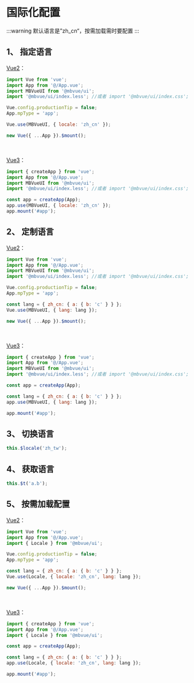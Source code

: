 # 国际化配置

:::warning
默认语言是”zh_cn“，按需加载需时要配置
:::

## 1、 指定语言

[Vue2](https://cn.vuejs.org/)：

```js
import Vue from 'vue';
import App from '@/App.vue';
import MBVueUI from '@mbvue/ui';
import '@mbvue/ui/index.less'; //或者 import '@mbvue/ui/index.css';

Vue.config.productionTip = false;
App.mpType = 'app';

Vue.use(MBVueUI, { locale: 'zh_cn' });

new Vue({ ...App }).$mount();
```

<br/>

[Vue3](https://v3.cn.vuejs.org/)：

```js
import { createApp } from 'vue';
import App from '@/App.vue';
import MBVueUI from '@mbvue/ui';
import '@mbvue/ui/index.less'; //或者 import '@mbvue/ui/index.css';

const app = createApp(App);
app.use(MBVueUI, { locale: 'zh_cn' });
app.mount('#app');
```

## 2、 定制语言

[Vue2](https://cn.vuejs.org/)：

```js
import Vue from 'vue';
import App from '@/App.vue';
import MBVueUI from '@mbvue/ui';
import '@mbvue/ui/index.less'; //或者 import '@mbvue/ui/index.css';

Vue.config.productionTip = false;
App.mpType = 'app';

const lang = { zh_cn: { a: { b: 'c' } } };
Vue.use(MBVueUI, { lang: lang });

new Vue({ ...App }).$mount();
```

<br/>

[Vue3](https://v3.cn.vuejs.org/)：

```js
import { createApp } from 'vue';
import App from '@/App.vue';
import MBVueUI from '@mbvue/ui';
import '@mbvue/ui/index.less'; //或者 import '@mbvue/ui/index.css';

const app = createApp(App);

const lang = { zh_cn: { a: { b: 'c' } } };
app.use(MBVueUI, { lang: lang });

app.mount('#app');
```

## 3、 切换语言

```js
this.$locale('zh_tw');
```

## 4、 获取语言

```js
this.$t('a.b');
```

## 5、 按需加载配置

[Vue2](https://cn.vuejs.org/)：

```js
import Vue from 'vue';
import App from '@/App.vue';
import { Locale } from '@mbvue/ui';

Vue.config.productionTip = false;
App.mpType = 'app';

const lang = { zh_cn: { a: { b: 'c' } } };
Vue.use(Locale, { locale: 'zh_cn', lang: lang });

new Vue({ ...App }).$mount();
```

<br/>

[Vue3](https://v3.cn.vuejs.org/)：

```js
import { createApp } from 'vue';
import App from '@/App.vue';
import { Locale } from '@mbvue/ui';

const app = createApp(App);

const lang = { zh_cn: { a: { b: 'c' } } };
app.use(Locale, { locale: 'zh_cn', lang: lang });

app.mount('#app');
```
